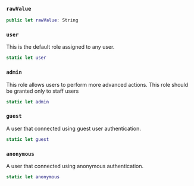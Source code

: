 
### `rawValue`

``` swift
public let rawValue: String
```

### `user`

This is the default role assigned to any user.

``` swift
static let user 
```

### `admin`

This role allows users to perform more advanced actions. This role should be granted only to staff users

``` swift
static let admin 
```

### `guest`

A user that connected using guest user authentication.

``` swift
static let guest 
```

### `anonymous`

A user that connected using anonymous authentication.

``` swift
static let anonymous 
